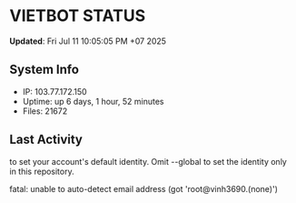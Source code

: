 # VIETBOT STATUS
**Updated**: Fri Jul 11 10:05:05 PM +07 2025

## System Info
- IP: 103.77.172.150
- Uptime: up 6 days, 1 hour, 52 minutes
- Files: 21672

## Last Activity

to set your account's default identity.
Omit --global to set the identity only in this repository.

fatal: unable to auto-detect email address (got 'root@vinh3690.(none)')
